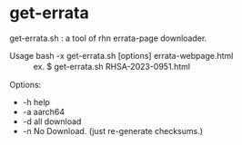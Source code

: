 # get-errata

get-errata.sh : a tool of rhn errata-page downloader.

Usage bash -x get-errata.sh [options] errata-webpage.html  
　　　ex. $ get-errata.sh RHSA-2023-0951.html

Options:
* -h help       
* -a aarch64       
* -d all download  
* -n No Download. (just re-generate checksums.)




